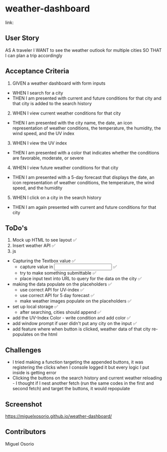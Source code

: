 # weather-dashboard
link: 

## User Story
AS A traveler
I WANT to see the weather outlook for multiple cities
SO THAT I can plan a trip accordingly

## Acceptance Criteria
1. GIVEN a weather dashboard with form inputs
- WHEN I search for a city
- THEN I am presented with current and  future conditions for that city and that city is added to the search history
2. WHEN I view current weather conditions for that city
- THEN I am presented with the city name, the date, an icon representation of weather conditions, the temperature, the humidity, the wind speed, and the UV index
3. WHEN I view the UV index
- THEN I am presented with a color that indicates whether the conditions are favorable, moderate, or severe
4. WHEN I view future weather conditions for that city
- THEN I am presented with a 5-day forecast that displays the date, an icon representation of weather conditions, the temperature, the wind speed, and the humidity
5. WHEN I click on a city in the search history
- THEN I am again presented with current and future conditions for that city

## ToDo's
1. Mock up HTML to see layout ✅
2. Insert weather API ✅
3. js 
- Capturing the Textbox value ✅
    - capture value in <input> ✅
    - try to make something submittable ✅
    - place input text into URL to query for the data on the city ✅
- making the data populate on the placeholders ✅
    - use correct API for UV-index ✅
    - use correct API for 5 day forecast ✅
    - make weather images populate on the placeholders ✅
- set up local storage ✅ 
    - after searching, cities should append ✅
- add the UV-Index Color - write condition and add color ✅
- add window prompt if user didn't put any city on the input ✅
- add feature where when button is clicked, weather data of that city   re-populates on the html

## Challenges
* I tried making a function targeting the appended buttons, it was registering the clicks when I console logged it but every logic I put inside is getting error
* Clicking the buttons on the search history and current weather reloading - I thought if I nest another fetch (run the same codes in the first and second fetch) and target the buttons, it would repopulate

## Screenshot
https://miguelxosorio.github.io/weather-dashboard/
## Contributors
Miguel Osorio